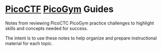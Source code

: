 # [PicoCTF](https://picoctf.org/) [PicoGym](https://play.picoctf.org/practice) Guides

Notes from reviewing PicoCTC PicoGym practice challenges to highlight skills and
concepts needed for success.

The intent is to use these notes to help organize and prepare instructional
material for each topic.